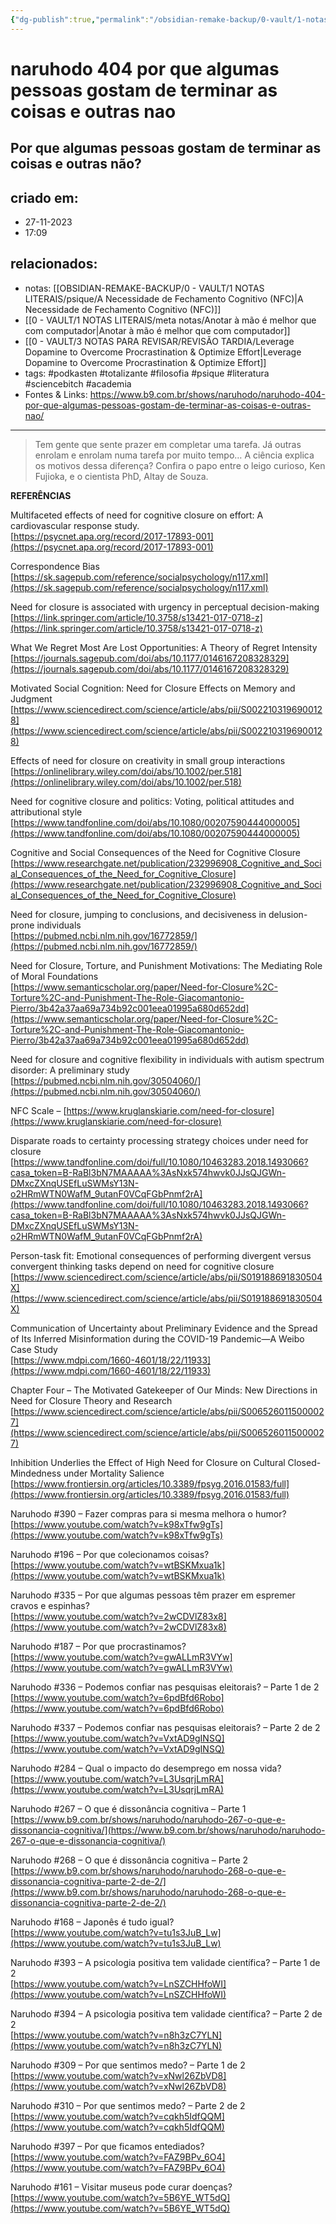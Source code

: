 ```yaml
---
{"dg-publish":true,"permalink":"/obsidian-remake-backup/0-vault/1-notas-literais/psique/naruhodo-404/","tags":["podkasten","totalizante","filosofia","psique","literatura","sciencebitch",390,196,335,187,336,337,284,267,268,168,393,394,309,310,397,161],"dgHomeLink":true,"dgShowLocalGraph":true,"dgShowFileTree":true,"dgEnableSearch":true,"noteIcon":""}
---
```


# naruhodo 404 por que algumas pessoas gostam de terminar as coisas e outras nao

## Por que algumas pessoas gostam de terminar as coisas e outras não?

## criado em: 
- 27-11-2023
- 17:09
## relacionados:
- notas: [[OBSIDIAN-REMAKE-BACKUP/0 - VAULT/1 NOTAS LITERAIS/psique/A Necessidade de Fechamento Cognitivo (NFC)\|A Necessidade de Fechamento Cognitivo (NFC)]]
- [[0 - VAULT/1 NOTAS LITERAIS/meta notas/Anotar à mão é melhor que com computador\|Anotar à mão é melhor que com computador]]
- [[0 - VAULT/3 NOTAS PARA REVISAR/REVISÃO TARDIA/Leverage Dopamine to Overcome Procrastination & Optimize Effort\|Leverage Dopamine to Overcome Procrastination & Optimize Effort]]
- tags: #podkasten #totalizante #filosofia #psique #literatura #sciencebitch #academia 
- Fontes & Links: https://www.b9.com.br/shows/naruhodo/naruhodo-404-por-que-algumas-pessoas-gostam-de-terminar-as-coisas-e-outras-nao/
---
> Tem gente que sente prazer em completar uma tarefa. Já outras enrolam e enrolam numa tarefa por muito tempo… A ciência explica os motivos dessa diferença? Confira o papo entre o leigo curioso, Ken Fujioka, e o cientista PhD, Altay de Souza.

**REFERÊNCIAS**

Multifaceted effects of need for cognitive closure on effort: A cardiovascular response study.  
[https://psycnet.apa.org/record/2017-17893-001](https://psycnet.apa.org/record/2017-17893-001)

Correspondence Bias  
[https://sk.sagepub.com/reference/socialpsychology/n117.xml](https://sk.sagepub.com/reference/socialpsychology/n117.xml)

Need for closure is associated with urgency in perceptual decision-making  
[https://link.springer.com/article/10.3758/s13421-017-0718-z](https://link.springer.com/article/10.3758/s13421-017-0718-z)

What We Regret Most Are Lost Opportunities: A Theory of Regret Intensity  
[https://journals.sagepub.com/doi/abs/10.1177/0146167208328329](https://journals.sagepub.com/doi/abs/10.1177/0146167208328329)

Motivated Social Cognition: Need for Closure Effects on Memory and Judgment  
[https://www.sciencedirect.com/science/article/abs/pii/S0022103196900128](https://www.sciencedirect.com/science/article/abs/pii/S0022103196900128)

Effects of need for closure on creativity in small group interactions  
[https://onlinelibrary.wiley.com/doi/abs/10.1002/per.518](https://onlinelibrary.wiley.com/doi/abs/10.1002/per.518)

Need for cognitive closure and politics: Voting, political attitudes and attributional style  
[https://www.tandfonline.com/doi/abs/10.1080/00207590444000005](https://www.tandfonline.com/doi/abs/10.1080/00207590444000005)

Cognitive and Social Consequences of the Need for Cognitive Closure  
[https://www.researchgate.net/publication/232996908_Cognitive_and_Social_Consequences_of_the_Need_for_Cognitive_Closure](https://www.researchgate.net/publication/232996908_Cognitive_and_Social_Consequences_of_the_Need_for_Cognitive_Closure)

Need for closure, jumping to conclusions, and decisiveness in delusion-prone individuals  
[https://pubmed.ncbi.nlm.nih.gov/16772859/](https://pubmed.ncbi.nlm.nih.gov/16772859/)

Need for Closure, Torture, and Punishment Motivations: The Mediating Role of Moral Foundations  
[https://www.semanticscholar.org/paper/Need-for-Closure%2C-Torture%2C-and-Punishment-The-Role-Giacomantonio-Pierro/3b42a37aa69a734b92c001eea01995a680d652dd](https://www.semanticscholar.org/paper/Need-for-Closure%2C-Torture%2C-and-Punishment-The-Role-Giacomantonio-Pierro/3b42a37aa69a734b92c001eea01995a680d652dd)

Need for closure and cognitive flexibility in individuals with autism spectrum disorder: A preliminary study  
[https://pubmed.ncbi.nlm.nih.gov/30504060/](https://pubmed.ncbi.nlm.nih.gov/30504060/)

NFC Scale – [https://www.kruglanskiarie.com/need-for-closure](https://www.kruglanskiarie.com/need-for-closure)

Disparate roads to certainty processing strategy choices under need for closure  
[https://www.tandfonline.com/doi/full/10.1080/10463283.2018.1493066?casa_token=B-RaBl3bN7MAAAAA%3AsNxk574hwvk0JJsQJGWn-DMxcZXnqUSEfLuSWMsY13N-o2HRmWTN0WafM_9utanF0VCqFGbPnmf2rA](https://www.tandfonline.com/doi/full/10.1080/10463283.2018.1493066?casa_token=B-RaBl3bN7MAAAAA%3AsNxk574hwvk0JJsQJGWn-DMxcZXnqUSEfLuSWMsY13N-o2HRmWTN0WafM_9utanF0VCqFGbPnmf2rA)

Person-task fit: Emotional consequences of performing divergent versus convergent thinking tasks depend on need for cognitive closure  
[https://www.sciencedirect.com/science/article/abs/pii/S019188691830504X](https://www.sciencedirect.com/science/article/abs/pii/S019188691830504X)

Communication of Uncertainty about Preliminary Evidence and the Spread of Its Inferred Misinformation during the COVID-19 Pandemic—A Weibo Case Study  
[https://www.mdpi.com/1660-4601/18/22/11933](https://www.mdpi.com/1660-4601/18/22/11933)

Chapter Four – The Motivated Gatekeeper of Our Minds: New Directions in Need for Closure Theory and Research  
[https://www.sciencedirect.com/science/article/abs/pii/S0065260115000027](https://www.sciencedirect.com/science/article/abs/pii/S0065260115000027)

Inhibition Underlies the Effect of High Need for Closure on Cultural Closed-Mindedness under Mortality Salience  
[https://www.frontiersin.org/articles/10.3389/fpsyg.2016.01583/full](https://www.frontiersin.org/articles/10.3389/fpsyg.2016.01583/full)

Naruhodo #390 – Fazer compras para si mesma melhora o humor?  
[https://www.youtube.com/watch?v=k98xTfw9gTs](https://www.youtube.com/watch?v=k98xTfw9gTs)

Naruhodo #196 – Por que colecionamos coisas?  
[https://www.youtube.com/watch?v=wtBSKMxua1k](https://www.youtube.com/watch?v=wtBSKMxua1k)

Naruhodo #335 – Por que algumas pessoas têm prazer em espremer cravos e espinhas?  
[https://www.youtube.com/watch?v=2wCDVlZ83x8](https://www.youtube.com/watch?v=2wCDVlZ83x8)

Naruhodo #187 – Por que procrastinamos?  
[https://www.youtube.com/watch?v=gwALLmR3VYw](https://www.youtube.com/watch?v=gwALLmR3VYw)

Naruhodo #336 – Podemos confiar nas pesquisas eleitorais? – Parte 1 de 2  
[https://www.youtube.com/watch?v=6pdBfd6Robo](https://www.youtube.com/watch?v=6pdBfd6Robo)

Naruhodo #337 – Podemos confiar nas pesquisas eleitorais? – Parte 2 de 2  
[https://www.youtube.com/watch?v=VxtAD9gINSQ](https://www.youtube.com/watch?v=VxtAD9gINSQ)

Naruhodo #284 – Qual o impacto do desemprego em nossa vida?  
[https://www.youtube.com/watch?v=L3UsqrjLmRA](https://www.youtube.com/watch?v=L3UsqrjLmRA)

Naruhodo #267 – O que é dissonância cognitiva – Parte 1  
[https://www.b9.com.br/shows/naruhodo/naruhodo-267-o-que-e-dissonancia-cognitiva/](https://www.b9.com.br/shows/naruhodo/naruhodo-267-o-que-e-dissonancia-cognitiva/)

Naruhodo #268 – O que é dissonância cognitiva – Parte 2  
[https://www.b9.com.br/shows/naruhodo/naruhodo-268-o-que-e-dissonancia-cognitiva-parte-2-de-2/](https://www.b9.com.br/shows/naruhodo/naruhodo-268-o-que-e-dissonancia-cognitiva-parte-2-de-2/)

Naruhodo #168 – Japonês é tudo igual?  
[https://www.youtube.com/watch?v=tu1s3JuB_Lw](https://www.youtube.com/watch?v=tu1s3JuB_Lw)

Naruhodo #393 – A psicologia positiva tem validade científica? – Parte 1 de 2  
[https://www.youtube.com/watch?v=LnSZCHHfoWI](https://www.youtube.com/watch?v=LnSZCHHfoWI)

Naruhodo #394 – A psicologia positiva tem validade científica? – Parte 2 de 2  
[https://www.youtube.com/watch?v=n8h3zC7YLN](https://www.youtube.com/watch?v=n8h3zC7YLN)

Naruhodo #309 – Por que sentimos medo? – Parte 1 de 2  
[https://www.youtube.com/watch?v=xNwl26ZbVD8](https://www.youtube.com/watch?v=xNwl26ZbVD8)

Naruhodo #310 – Por que sentimos medo? – Parte 2 de 2  
[https://www.youtube.com/watch?v=cqkh5IdfQQM](https://www.youtube.com/watch?v=cqkh5IdfQQM)

Naruhodo #397 – Por que ficamos entediados?  
[https://www.youtube.com/watch?v=FAZ9BPv_6O4](https://www.youtube.com/watch?v=FAZ9BPv_6O4)

Naruhodo #161 – Visitar museus pode curar doenças?  
[https://www.youtube.com/watch?v=5B6YE_WT5dQ](https://www.youtube.com/watch?v=5B6YE_WT5dQ)

